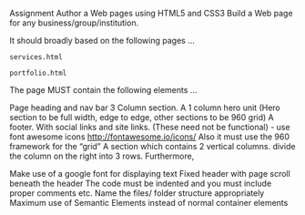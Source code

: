 Assignment
Author a Web pages using HTML5 and CSS3
Build a Web page for any business/group/institution.

It should broadly based on the following pages …

    services.html

    portfolio.html

The page MUST contain the following elements …

Page heading and nav bar
3 Column section.
A 1 column hero unit (Hero section to be full width, edge to edge, other sections to be 960 grid)
A footer. With social links and site links. (These need not be functional) - use font awesome icons http://fontawesome.io/icons/
Also it must use the 960 framework for the “grid”
A section which contains 2 vertical columns. divide the column on the right into 3 rows.
Furthermore,

Make use of a google font for displaying text
Fixed header with page scroll beneath the header
The code must be indented and you must include proper comments etc.
Name the files/ folder structure appropriately
Maximum use of Semantic Elements instead of normal container elements